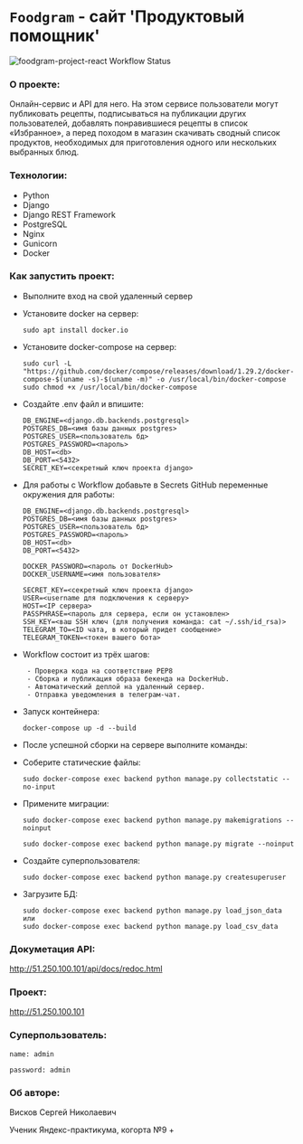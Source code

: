 # `Foodgram` - сайт 'Продуктовый помощник'

![foodgram-project-react Workflow Status](https://github.com/SergeyViskov/foodgram-project-react/actions/workflows/foodgram_workflow.yml/badge.svg?)

### О проекте:
 Онлайн-сервис и API для него. На этом сервисе пользователи могут публиковать рецепты, подписываться на публикации других пользователей, добавлять понравившиеся рецепты в список «Избранное», а перед походом в магазин скачивать сводный список продуктов, необходимых для приготовления одного или нескольких выбранных блюд.
 
### Технологии:

* Python
* Django
* Django REST Framework
* PostgreSQL
* Nginx
* Gunicorn
* Docker

### Как запустить проект:

* Выполните вход на свой удаленный сервер

* Установите docker на сервер:
    ```
    sudo apt install docker.io 
    ```
* Установите docker-compose на сервер:
    ```
    sudo curl -L "https://github.com/docker/compose/releases/download/1.29.2/docker-compose-$(uname -s)-$(uname -m)" -o /usr/local/bin/docker-compose
    sudo chmod +x /usr/local/bin/docker-compose
    ```
* Cоздайте .env файл и впишите:
    ```
    DB_ENGINE=<django.db.backends.postgresql>
    POSTGRES_DB=<имя базы данных postgres>
    POSTGRES_USER=<пользователь бд>
    POSTGRES_PASSWORD=<пароль>
    DB_HOST=<db>
    DB_PORT=<5432>
    SECRET_KEY=<секретный ключ проекта django>
    ```
* Для работы с Workflow добавьте в Secrets GitHub переменные окружения для работы:
    ```
    DB_ENGINE=<django.db.backends.postgresql>
    POSTGRES_DB=<имя базы данных postgres>
    POSTGRES_USER=<пользователь бд>
    POSTGRES_PASSWORD=<пароль>
    DB_HOST=<db>
    DB_PORT=<5432>
    
    DOCKER_PASSWORD=<пароль от DockerHub>
    DOCKER_USERNAME=<имя пользователя>
    
    SECRET_KEY=<секретный ключ проекта django>
    USER=<username для подключения к серверу>
    HOST=<IP сервера>
    PASSPHRASE=<пароль для сервера, если он установлен>
    SSH_KEY=<ваш SSH ключ (для получения команда: cat ~/.ssh/id_rsa)>
    TELEGRAM_TO=<ID чата, в который придет сообщение>
    TELEGRAM_TOKEN=<токен вашего бота>
    ```
* Workflow состоит из трёх шагов:
    ```
     - Проверка кода на соответствие PEP8
     - Сборка и публикация образа бекенда на DockerHub.
     - Автоматический деплой на удаленный сервер.
     - Отправка уведомления в телеграм-чат.  
    ```
* Запуск контейнера:
    ```
    docker-compose up -d --build
    ```
* После успешной сборки на сервере выполните команды:

- Соберите статические файлы:
    ```
    sudo docker-compose exec backend python manage.py collectstatic --no-input
    ```
- Примените миграции:
    ```
    sudo docker-compose exec backend python manage.py makemigrations --noinput

    sudo docker-compose exec backend python manage.py migrate --noinput
    ```
- Создайте суперпользователя:
    ```
    sudo docker-compose exec backend python manage.py createsuperuser
    ```
- Загрузите БД:
    ```
    sudo docker-compose exec backend python manage.py load_json_data
    или
    sudo docker-compose exec backend python manage.py load_csv_data
    ```

### Докуметация API:

http://51.250.100.101/api/docs/redoc.html

### Проект:

http://51.250.100.101

### Суперпользователь:

    name: admin

    password: admin

### Об авторе:
    
Висков Сергей Николаевич

Ученик Яндекс-практикума, когорта №9 +
    